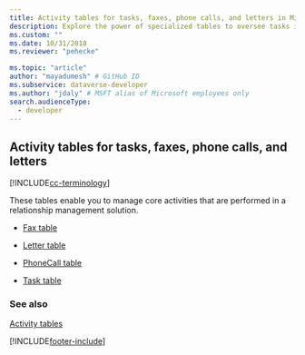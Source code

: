 ```yaml
---
title: Activity tables for tasks, faxes, phone calls, and letters in Microsoft Dataverse # Intent and product brand in a unique string of 43-59 chars including spaces
description: Explore the power of specialized tables to oversee tasks in your relationship management solution. # 115-145 characters including spaces. This abstract displays in the search result.
ms.custom: ""
ms.date: 10/31/2018
ms.reviewer: "pehecke"

ms.topic: "article"
author: "mayadumesh" # GitHub ID
ms.subservice: dataverse-developer
ms.author: "jdaly" # MSFT alias of Microsoft employees only
search.audienceType: 
  - developer
---
```

## Activity tables for tasks, faxes, phone calls, and letters

[!INCLUDE[cc-terminology](includes/cc-terminology.md)]

These tables enable you to manage core activities that are performed in a relationship management solution.  

- [Fax table](reference/entities/fax.md)  
  
- [Letter table](reference/entities/letter.md)  
  
- [PhoneCall table](reference/entities/phonecall.md)  
  
- [Task table](reference/entities/task.md)  
  
### See also  

 [Activity tables](activity-entities.md)

[!INCLUDE[footer-include](../../includes/footer-banner.md)]

